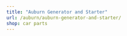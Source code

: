 ```yaml
---
title: "Auburn Generator and Starter"
url: /auburn/auburn-generator-and-starter/
shop: car parts
---
```

